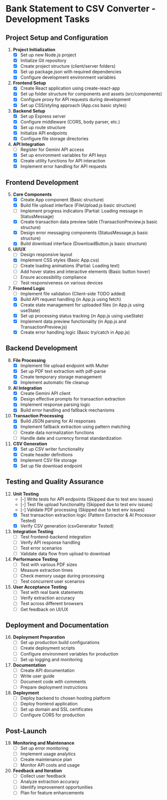 # Bank Statement to CSV Converter - Development Tasks

## Project Setup and Configuration

1. **Project Initialization**
   - [X] Set up new Node.js project
   - [X] Initialize Git repository
   - [X] Create project structure (client/server folders)
   - [X] Set up package.json with required dependencies
   - [X] Configure development environment variables

2. **Frontend Setup**
   - [X] Create React application using create-react-app
   - [X] Set up folder structure for components and assets (src/components)
   - [X] Configure proxy for API requests during development
   - [X] Set up CSS/styling approach (App.css basic styles)

3. **Backend Setup**
   - [X] Set up Express server
   - [X] Configure middleware (CORS, body parser, etc.)
   - [X] Set up route structure
   - [X] Initialize API endpoints
   - [X] Configure file storage directories

4. **API Integration**
   - [ ] Register for Gemini API access
   - [X] Set up environment variables for API keys
   - [X] Create utility functions for API interaction
   - [X] Implement error handling for API requests

## Frontend Development

5. **Core Components**
   - [X] Create App component (Basic structure)
   - [X] Build file upload interface (FileUpload.js basic structure)
   - [ ] Implement progress indicators (Partial: Loading message in StatusMessage)
   - [X] Create transaction data preview table (TransactionPreview.js basic structure)
   - [X] Design error messaging components (StatusMessage.js basic structure)
   - [X] Build download interface (DownloadButton.js basic structure)

6. **UI/UX**
   - [ ] Design responsive layout
   - [X] Implement CSS styles (Basic App.css)
   - [ ] Create loading animations (Partial: Loading text)
   - [ ] Add hover states and interactive elements (Basic button hover)
   - [ ] Ensure accessibility compliance
   - [ ] Test responsiveness on various devices

7. **Frontend Logic**
   - [ ] Implement file validation (Client-side TODO added)
   - [X] Build API request handling (in App.js using fetch)
   - [X] Create state management for uploaded files (in App.js using useState)
   - [X] Set up processing status tracking (in App.js using useState)
   - [X] Implement data preview functionality (in App.js and TransactionPreview.js)
   - [X] Create error handling logic (Basic try/catch in App.js)

## Backend Development

8. **File Processing**
   - [X] Implement file upload endpoint with Multer
   - [X] Set up PDF text extraction with pdf-parse
   - [X] Create temporary storage management
   - [X] Implement automatic file cleanup

9. **AI Integration**
   - [X] Create Gemini API client
   - [X] Design effective prompts for transaction extraction
   - [X] Implement response parsing logic
   - [X] Build error handling and fallback mechanisms

10. **Transaction Processing**
    - [X] Build JSON parsing for AI responses
    - [X] Implement fallback extraction using pattern matching
    - [ ] Create data normalization functions
    - [ ] Handle date and currency format standardization

11. **CSV Generation**
    - [X] Set up CSV writer functionality
    - [X] Create header definitions
    - [X] Implement CSV file storage
    - [X] Set up file download endpoint

## Testing and Quality Assurance

12. **Unit Testing**
    - [-] Write tests for API endpoints (Skipped due to test env issues)
    - [-] Test file upload functionality (Skipped due to test env issues)
    - [-] Validate PDF processing (Skipped due to test env issues)
    - [X] Test transaction extraction logic (Pattern Extractor & AI Processor Tested)
    - [X] Verify CSV generation (csvGenerator Tested)

13. **Integration Testing**
    - [ ] Test frontend-backend integration
    - [ ] Verify API response handling
    - [ ] Test error scenarios
    - [ ] Validate data flow from upload to download

14. **Performance Testing**
    - [ ] Test with various PDF sizes
    - [ ] Measure extraction times
    - [ ] Check memory usage during processing
    - [ ] Test concurrent user scenarios

15. **User Acceptance Testing**
    - [ ] Test with real bank statements
    - [ ] Verify extraction accuracy
    - [ ] Test across different browsers
    - [ ] Get feedback on UI/UX

## Deployment and Documentation

16. **Deployment Preparation**
    - [ ] Set up production build configurations
    - [ ] Create deployment scripts
    - [ ] Configure environment variables for production
    - [ ] Set up logging and monitoring

17. **Documentation**
    - [ ] Create API documentation
    - [ ] Write user guide
    - [ ] Document code with comments
    - [ ] Prepare deployment instructions

18. **Deployment**
    - [ ] Deploy backend to chosen hosting platform
    - [ ] Deploy frontend application
    - [ ] Set up domain and SSL certificates
    - [ ] Configure CORS for production

## Post-Launch

19. **Monitoring and Maintenance**
    - [ ] Set up error monitoring
    - [ ] Implement usage analytics
    - [ ] Create maintenance plan
    - [ ] Monitor API costs and usage

20. **Feedback and Iteration**
    - [ ] Collect user feedback
    - [ ] Analyze extraction accuracy
    - [ ] Identify improvement opportunities
    - [ ] Plan for feature enhancements